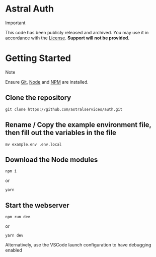 # Astral Auth

> [!IMPORTANT]  
> This code has been publicly released and archived. You may use it in accordance with the [License](LICENSE). **Support will not be provided.**

# Getting Started

> [!NOTE]
> Ensure [Git](https://git-scm.org), [Node](https://nodejs.org) and [NPM](https://npmjs.com) are installed.

## Clone the repository
```
git clone https://github.com/astralservices/auth.git
```

## Rename / Copy the example environment file, then fill out the variables in the file
```
mv example.env .env.local
```

## Download the Node modules
```
npm i
```
or
```
yarn
```

## Start the webserver
```
npm run dev
```
or
```
yarn dev
```

Alternatively, use the VSCode launch configuration to have debugging enabled
